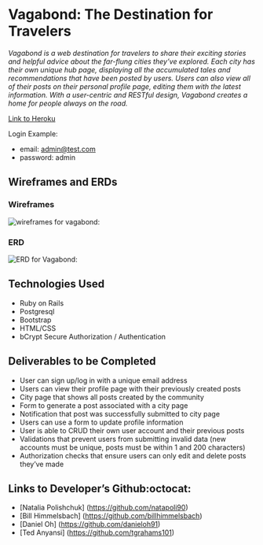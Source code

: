 # Vagabond: The Destination for Travelers

*Vagabond is a web destination for travelers to share their exciting stories and helpful advice about the far-flung cities they’ve explored. Each city has their own unique hub page, displaying all the accumulated tales and recommendations that have been posted by users. Users can also view all of their posts on their personal profile page, editing them with the latest information. With a user-centric and RESTful design, Vagabond creates a home for people always on the road.*

 [Link to Heroku](https://yourvagabond.herokuapp.com/)

 Login Example:
 + email: admin@test.com
 + password: admin

## Wireframes and ERDs

### Wireframes

![wireframes for vagabond:](https://raw.githubusercontent.com/sf-wdi-30/project-vagabond/master/wireframes.png "wireframes for vagabond")

### ERD

![ERD for Vagabond:](http://i.imgur.com/hpfYkVd.png "ERD for Vagabond")

## Technologies Used

* Ruby on Rails
* Postgresql
* Bootstrap
* HTML/CSS
* bCrypt Secure Authorization / Authentication

## Deliverables to be Completed
* User can sign up/log in with a unique email address
* Users can view their profile page with their previously created posts
* City page that shows all posts created by the community
* Form to generate a post associated with a city page
* Notification that post was successfully submitted to city page
* Users can use a form to update profile information
* User is able to CRUD their own user account and their previous posts
* Validations that prevent users from submitting invalid data (new accounts must be unique, posts must be within 1 and 200 characters)
* Authorization checks that ensure users can only edit and delete posts they’ve made

## Links to Developer’s Github:octocat:
* [Natalia Polishchuk] (https://github.com/natapoli90)
* [Bill Himmelsbach] (https://github.com/billhimmelsbach)
* [Daniel Oh] (https://github.com/danieloh91)
* [Ted Anyansi] (https://github.com/tgrahams101)
